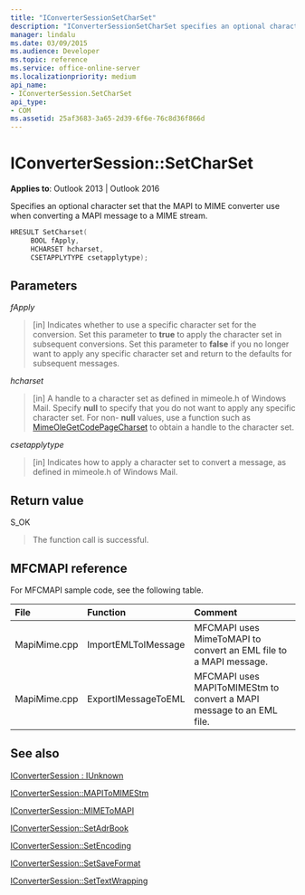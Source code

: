 ```yaml
---
title: "IConverterSessionSetCharSet"
description: "IConverterSessionSetCharSet specifies an optional character set that the MAPI to MIME converter use when converting a MAPI message to a MIME stream."
manager: lindalu
ms.date: 03/09/2015
ms.audience: Developer
ms.topic: reference
ms.service: office-online-server
ms.localizationpriority: medium
api_name:
- IConverterSession.SetCharSet
api_type:
- COM
ms.assetid: 25af3683-3a65-2d39-6f6e-76c8d36f866d
---
```


# IConverterSession::SetCharSet

  
  
**Applies to**: Outlook 2013 | Outlook 2016 
  
Specifies an optional character set that the MAPI to MIME converter use when converting a MAPI message to a MIME stream.
  
```cpp
HRESULT SetCharset( 
     BOOL fApply, 
     HCHARSET hcharset, 
     CSETAPPLYTYPE csetapplytype); 
```

## Parameters

 _fApply_
  
> [in] Indicates whether to use a specific character set for the conversion. Set this parameter to **true** to apply the character set in subsequent conversions. Set this parameter to **false** if you no longer want to apply any specific character set and return to the defaults for subsequent messages. 
    
 _hcharset_
  
> [in] A handle to a character set as defined in mimeole.h of Windows Mail. Specify **null** to specify that you do not want to apply any specific character set. For non- **null** values, use a function such as [MimeOleGetCodePageCharset](https://msdn.microsoft.com/library/ms714746%28VS.85%29.aspx) to obtain a handle to the character set. 
    
 _csetapplytype_
  
> [in] Indicates how to apply a character set to convert a message, as defined in mimeole.h of Windows Mail.
    
## Return value

S_OK
  
> The function call is successful.
    
## MFCMAPI reference

For MFCMAPI sample code, see the following table.
  
|**File**|**Function**|**Comment**|
|:-----|:-----|:-----|
|MapiMime.cpp  <br/> |ImportEMLToIMessage  <br/> |MFCMAPI uses MimeToMAPI to convert an EML file to a MAPI message. |
|MapiMime.cpp  <br/> |ExportIMessageToEML  <br/> |MFCMAPI uses MAPIToMIMEStm to convert a MAPI message to an EML file. |
   
## See also



[IConverterSession : IUnknown](iconvertersessioniunknown.md)
  
[IConverterSession::MAPIToMIMEStm](iconvertersession-mapitomimestm.md)
  
[IConverterSession::MIMEToMAPI](iconvertersession-mimetomapi.md)
  
[IConverterSession::SetAdrBook](iconvertersession-setadrbook.md)
  
[IConverterSession::SetEncoding](iconvertersession-setencoding.md)
  
[IConverterSession::SetSaveFormat](iconvertersession-setsaveformat.md)
  
[IConverterSession::SetTextWrapping](iconvertersession-settextwrapping.md)


